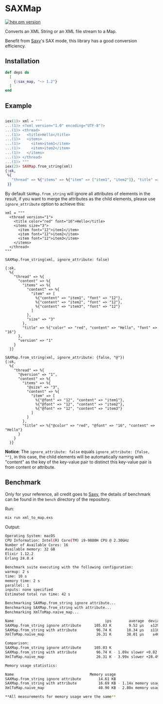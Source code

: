 # SAXMap

[![hex.pm version](https://img.shields.io/hexpm/v/sax_map.svg?v=1)](https://hex.pm/packages/sax_map)

Converts an XML String or an XML file stream to a Map.

Benefit from [Saxy](https://hex.pm/packages/saxy)'s SAX mode, this library has a good conversion efficiency.

## Installation

```elixir
def deps do
  [
    {:sax_map, "~> 1.2"}
  ]
end
```

## Example

```elixir

iex(1)> xml = """
...(1)> <?xml version="1.0" encoding="UTF-8"?>
...(1)> <thread>
...(1)>   <title>Hello</title>
...(1)>   <items>
...(1)>     <item>item1</item>
...(1)>     <item>item2</item>
...(1)>   </items>
...(1)> </thread>
...(1)> """
iex(2)> SAXMap.from_string(xml)
{:ok,
 %{
   "thread" => %{"items" => %{"item" => ["item1", "item2"]}, "title" => "Hello"}
 }}
```

By default `SAXMap.from_string` will ignore all attributes of elements in the result, if you want to merge the attributes as the child elements, please use `ignore_attribute` option to achieve this:

```
xml = """
  <thread version="1">
    <title color="red" font="16">Hello</title>
    <items size="3">
      <item font="12">item1</item>
      <item font="12">item2</item>
      <item font="12">item3</item>
    </items>
  </thread>
"""

SAXMap.from_string(xml, ignore_attribute: false)

{:ok,
  %{
    "thread" => %{
      "content" => %{
        "items" => %{
          "content" => %{
            "item" => [
              %{"content" => "item1", "font" => "12"},
              %{"content" => "item2", "font" => "12"},
              %{"content" => "item3", "font" => "12"}
            ]
          },
          "size" => "3"
        },
        "title" => %{"color" => "red", "content" => "Hello", "font" => "16"}
      },
      "version" => "1"
    }
  }}

SAXMap.from_string(xml, ignore_attribute: {false, "@"})
{:ok,
  %{
    "thread" => %{
      "@version" => "1",
      "content" => %{
        "items" => %{
          "@size" => "3",
          "content" => %{
            "item" => [
              %{"@font" => "12", "content" => "item1"},
              %{"@font" => "12", "content" => "item2"},
              %{"@font" => "12", "content" => "item3"}
            ]
          }
        },
        "title" => %{"@color" => "red", "@font" => "16", "content" => "Hello"}
      }
    }
  }}
```

**Notice**: The `ignore_attribute: false` equals `ignore_attribute: {false, ""}`, in this case, the child elements will be automatically naming with "content" as the key of the key-value pair to distinct this key-value pair is from content or attribute.

## Benchmark

Only for your reference, all credit goes to [Saxy](https://hex.pm/packages/saxy), the details of benchmark can be found in the `bench` directory of the repository.

Run:

```bash
mix run xml_to_map.exs
```

Output:

```bash
Operating System: macOS
CPU Information: Intel(R) Core(TM) i9-9880H CPU @ 2.30GHz
Number of Available Cores: 16
Available memory: 32 GB
Elixir 1.12.2
Erlang 24.0.4

Benchmark suite executing with the following configuration:
warmup: 2 s
time: 10 s
memory time: 2 s
parallel: 1
inputs: none specified
Estimated total run time: 42 s

Benchmarking SAXMap.from_string ignore attribute...
Benchmarking SAXMap.from_string with attribute...
Benchmarking XmlToMap.naive_map...

Name                                          ips        average  deviation         median         99th %
SAXMap.from_string ignore attribute      105.03 K        9.52 μs   ±129.42%           9 μs          33 μs
SAXMap.from_string with attribute         96.74 K       10.34 μs   ±110.08%           9 μs          35 μs
XmlToMap.naive_map                        26.31 K       38.01 μs    ±46.21%          33 μs         105 μs

Comparison:
SAXMap.from_string ignore attribute      105.03 K
SAXMap.from_string with attribute         96.74 K - 1.09x slower +0.82 μs
XmlToMap.naive_map                        26.31 K - 3.99x slower +28.49 μs

Memory usage statistics:

Name                                   Memory usage
SAXMap.from_string ignore attribute        14.61 KB
SAXMap.from_string with attribute          16.69 KB - 1.14x memory usage +2.08 KB
XmlToMap.naive_map                         40.90 KB - 2.80x memory usage +26.29 KB

**All measurements for memory usage were the same**
```
